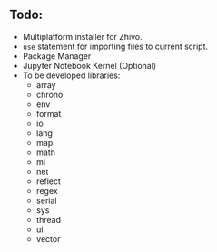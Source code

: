 Todo:
---

- Multiplatform installer for Zhivo.
- `use` statement for importing files to current script.
- Package Manager
- Jupyter Notebook Kernel (Optional)
- To be developed libraries:
    * array
    * chrono
    * env
    * format
    * io
    * lang
    * map
    * math
    * ml
    * net
    * reflect
    * regex
    * serial
    * sys
    * thread
    * ui
    * vector
